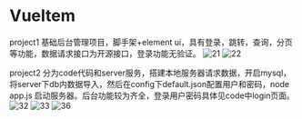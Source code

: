 # VueItem
project1
基础后台管理项目，脚手架+element ui，具有登录，跳转，查询，分页等功能，数据请求接口为开源接口，登录功能无验证。
![21](https://user-images.githubusercontent.com/111059056/184858084-69426054-ef37-461b-b2ad-bd650c73f9d4.png)
![22](https://user-images.githubusercontent.com/111059056/184858092-ebb95109-bb9f-467c-9392-53d0935ac57f.png)


project2
分为code代码和server服务，搭建本地服务器请求数据，开启mysql，将server下db内数据导入，然后在config下default.json配置用户和密码，node app.js
启动服务器。后台功能较为齐全，登录用户密码具体见code中login页面。
![32](https://user-images.githubusercontent.com/111059056/184861483-47eb8242-3ab3-4b18-9e5b-ad051a5c3a2b.png)
![33](https://user-images.githubusercontent.com/111059056/184861491-4a99e64e-3bac-4239-a240-287586748bc2.png)
![36](https://user-images.githubusercontent.com/111059056/184861496-3c2becb8-1a38-42b7-b43b-5398637492c6.png)
